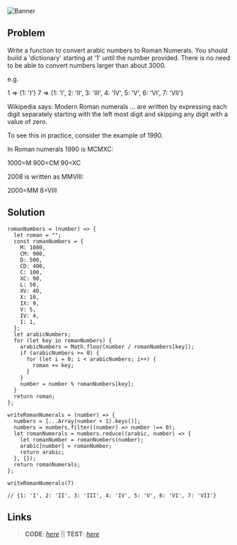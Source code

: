 ![Banner](/islands-banner.gif)

## Problem

Write a function to convert arabic numbers to Roman Numerals. You should build a 'dictionary' starting at '1' until the number provided. There is no need to be able to convert numbers larger than about 3000.

e.g.

1 => {1: 'I'}
7 => {1: 'I', 2: 'II', 3: 'III', 4: 'IV', 5: 'V', 6: 'VI', 7: 'VII'}

Wikipedia says: Modern Roman numerals ... are written by expressing each digit separately starting with the left most digit and skipping any digit with a value of zero.

To see this in practice, consider the example of 1990.

In Roman numerals 1990 is MCMXC:

1000=M 900=CM 90=XC

2008 is written as MMVIII:

2000=MM 8=VIII

## Solution

```
romanNumbers = (number) => {
  let roman = "";
  const romanNumbers = {
    M: 1000,
    CM: 900,
    D: 500,
    CD: 400,
    C: 100,
    XC: 90,
    L: 50,
    XV: 40,
    X: 10,
    IX: 9,
    V: 5,
    IV: 4,
    I: 1,
  };
  let arabicNumbers;
  for (let key in romanNumbers) {
    arabicNumbers = Math.floor(number / romanNumbers[key]);
    if (arabicNumbers >= 0) {
      for (let i = 0; i < arabicNumbers; i++) {
        roman += key;
      }
    }
    number = number % romanNumbers[key];
  }
  return roman;
};

writeRomanNumerals = (number) => {
  numbers = [...Array(number + 1).keys()];
  numbers = numbers.filter((number) => number !== 0);
  let romanNumerals = numbers.reduce((arabic, number) => {
    let romanNumber = romanNumbers(number);
    arabic[number] = romanNumber;
    return arabic;
  }, {});
  return romanNumerals;
};

writeRomanNumerals(7)

// {1: 'I', 2: 'II', 3: 'III', 4: 'IV', 5: 'V', 6: 'VI', 7: 'VII'}

```

## Links

> **CODE**: [_here_](https://github.com/PhillipeAlves/algorithm_roman_numerals/blob/master/index.js) || **TEST**: [_here_](https://github.com/PhillipeAlves/algorithm_roman_numerals/blob/master/test.js)
